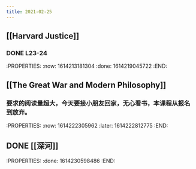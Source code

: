```yaml
---
title: 2021-02-25
---
```


## [[Harvard Justice]]
### DONE L23-24
:PROPERTIES:
:now: 1614213181304
:done: 1614219045722
:END:
## [[The Great War and Modern Philosophy]]
### 要求的阅读量超大，今天要接小朋友回家，无心看书，本课程从报名到放弃。
:PROPERTIES:
:now: 1614222305962
:later: 1614222812775
:END:
## DONE [[深河]]
:PROPERTIES:
:done: 1614230598486
:END:
##
